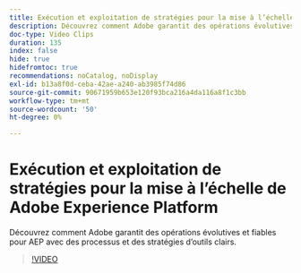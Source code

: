 ```yaml
---
title: Exécution et exploitation de stratégies pour la mise à l’échelle de Adobe Experience Platform
description: Découvrez comment Adobe garantit des opérations évolutives et fiables pour AEP avec des processus et des stratégies d’outils clairs.
doc-type: Video Clips
duration: 135
index: false
hide: true
hidefromtoc: true
recommendations: noCatalog, noDisplay
exl-id: b13a8f0d-ceba-42ae-a240-ab3985f74d86
source-git-commit: 90671959b653e120f93bca216a4da116a8f1c3bb
workflow-type: tm+mt
source-wordcount: '50'
ht-degree: 0%

---
```


# Exécution et exploitation de stratégies pour la mise à l’échelle de Adobe Experience Platform

Découvrez comment Adobe garantit des opérations évolutives et fiables pour AEP avec des processus et des stratégies d’outils clairs.

<!-- 62_S655_3442541_134_run-and-operate-strategies-for-scaling-adobe-experience-platform -->
>[!VIDEO](https://video.tv.adobe.com/v/3458255/?learn=on&enablevpops=true)
